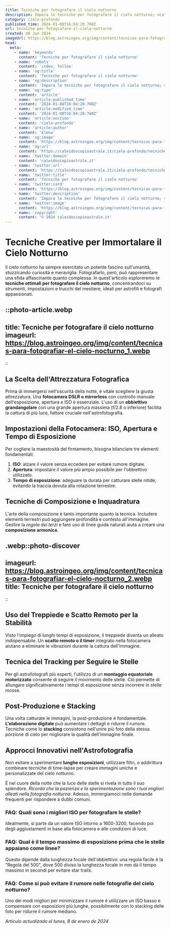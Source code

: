 ```yaml
---
title: Tecniche per fotografare il cielo notturno
description: Impara le tecniche per fotografare il cielo notturno; scatti magici sotto le stelle! Guide e trucchi per astrofotografi in erba. ✨📷 
category: cielo-profondo
published_time: 2024-01-08T16:04:20.760Z
url: tecniche-per-fotografare-il-cielo-notturno
created: 08 Jan 2024
imageUrl: https://blog.astroingeo.org/img/content/tecnicas-para-fotografiar-el-cielo-nocturno_1.webp
head:
  meta:
    - name: 'keywords'
      content: 'Tecniche per fotografare il cielo notturno'
    - name: 'robots'
      content: 'index, follow'
    - name: 'og:title'
      content: 'Tecniche per fotografare il cielo notturno'
    - name: 'og:description'
      content: 'Impara le tecniche per fotografare il cielo notturno; scatti magici sotto le stelle! Guide e trucchi per astrofotografi in erba. ✨📷'
    - name: 'og:type'
      content: 'article'
    - name: 'article:published_time'
      content: '2024-01-08T16:04:20.760Z'
    - name: 'article:modified_time'
      content: '2024-01-08T16:04:20.760Z'
    - name: 'article:section'
      content: 'cielo-profondo'
    - name: 'article:author'
      content: 'Elena'
    - name: 'og:image'
      content: 'https://blog.astroingeo.org/img/content/tecnicas-para-fotografiar-el-cielo-nocturno_1.webp'
    - name: 'og:url'
      content: 'https://caleidoscopioastrale.it/cielo-profondo/tecniche-per-fotografare-il-cielo-notturno'
    - name: 'twitter:domain'
      content: 'caleidoscopioastrale.it'
    - name: 'twitter:url'
      content: 'https://caleidoscopioastrale.it/cielo-profondo/tecniche-per-fotografare-il-cielo-notturno'
    - name: 'twitter:title'
      content: 'Tecniche per fotografare il cielo notturno'
    - name: 'twitter:card'
      content: 'https://blog.astroingeo.org/img/content/tecnicas-para-fotografiar-el-cielo-nocturno_1.webp'
    - name: 'twitter:description'
      content: 'Impara le tecniche per fotografare il cielo notturno; scatti magici sotto le stelle! Guide e trucchi per astrofotografi in erba. ✨📷'
    - name: 'twitter:image'
      content: 'https://blog.astroingeo.org/img/content/tecnicas-para-fotografiar-el-cielo-nocturno_1.webp'
    - name: 'copyright'
      content: '© 2024 caleidoscopioastrale.it'
---
```

# Tecniche Creative per Immortalare il Cielo Notturno

Il cielo notturno ha sempre esercitato un potente fascino sull'umanità, stuzzicando curiosità e meraviglia. Fotografarlo, però, può rappresentare una sfida affascinante quanto complessa. In quest'articolo esploreremo le **tecniche ottimali per fotografare il cielo notturno**, concentrandoci su strumenti, impostazioni e trucchi del mestiere, ideali per astrofili e fotografi appassionati.

::photo-article.webp
---
title: Tecniche per fotografare il cielo notturno
imageurl: https://blog.astroingeo.org/img/content/tecnicas-para-fotografiar-el-cielo-nocturno_1.webp
---
::

## La Scelta dell'Attrezzatura Fotografica
Prima di immergersi nell'oscurità della notte, è vitale scegliere la giusta attrezzatura. Una **fotocamera DSLR o mirrorless** con controllo manuale dell'esposizione, apertura e ISO è essenziale. L'uso di un **obbiettivo grandangolare** con una grande apertura massima (f/2.8 o inferiore) facilita la cattura di più luce, fattore cruciale nell'astrofotografia.

## Impostazioni della Fotocamera: ISO, Apertura e Tempo di Esposizione
Per cogliere la maestosità del firmamento, bisogna bilanciare tre elementi fondamentali:

1. **ISO**: alzare il valore senza eccedere per evitare rumore digitale.
2. **Apertura**: impostare il valore più ampio possibile per l'obbiettivo utilizzato.
3. **Tempo di esposizione**: adeguare la durata per catturare stelle nitide, evitando la traccia dovuta alla rotazione terrestre.

## Tecniche di Composizione e Inquadratura
L'arte della composizione è tanto importante quanto la tecnica. Includere elementi terrestri può aggiungere profondità e contesto all'immagine. Gestire la *regola dei terzi* e fare uso di linee guida naturali aiuta a creare una **composizione armonica**. 

.webp::photo-discover
---
imageurl: https://blog.astroingeo.org/img/content/tecnicas-para-fotografiar-el-cielo-nocturno_2.webp
title: Tecniche per fotografare il cielo notturno
---
::

## Uso del Treppiede e Scatto Remoto per la Stabilità
Visto l'impiego di lunghi tempi di esposizione, il treppiede diventa un alleato indispensabile. Un **scatto remoto o il timer** integrato nella fotocamera aiutano a eliminare le vibrazioni durante la cattura dell'immagine.

## Tecnica del Tracking per Seguire le Stelle
Per gli astrofotografi più esperti, l'utilizzo di un **montaggio equatoriale motorizzato** consente di seguire il movimento delle stelle. Ciò permette di allungare significativamente i tempi di esposizione senza incorrere in stelle mosse.

## Post-Produzione e Stacking
Una volta catturate le immagini, la post-produzione è fondamentale. **L'elaborazione digitale** può aumentare i dettagli e ridurre il rumore. Tecniche come lo **stacking** consistono nell'unire più foto della stessa porzione di cielo per migliorare la qualità dell'immagine finale.

## Approcci Innovativi nell'Astrofotografia
Non esitare a sperimentare **lunghe esposizioni**, utilizzare filtri, o addirittura combinare tecniche di time-lapse per creare immagini uniche e personalizzate del cielo notturno.

È nel cuore della notte che la luce delle stelle si rivela in tutto il suo splendore. *Ricorda che la pazienza e la sperimentazione sono i tuoi migliori alleati nella fotografia notturna*. Adesso, immergiamoci nelle domande frequenti per rispondere a dubbi comuni.

### FAQ: Quali sono i migliori ISO per fotografare le stelle?
Idealmente, si parte da un valore ISO intorno a 1600-3200, facendo poi degli aggiustamenti in base alla fotocamera e alle condizioni di luce.

### FAQ: Qual è il tempo massimo di esposizione prima che le stelle appaiano come linee?
Questo dipende dalla lunghezza focale dell'obbiettivo: una regola facile è la "Regola del 500", dove 500 diviso la lunghezza focale in mm dà il tempo massimo in secondi per evitare star trails.

### FAQ: Come si può evitare il rumore nelle fotografie del cielo notturno?
Uno dei modi migliori per minimizzare il rumore è utilizzare un ISO basso e compensare con esposizioni più lunghe, possibilmente con lo stacking delle foto per ridurre il rumore mediano.

_Artículo actualizado el lunes, 8 de enero de 2024_